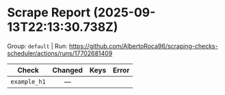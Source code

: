 # Scrape Report (2025-09-13T22:13:30.738Z)

Group: `default`  |  Run: https://github.com/AlbertoRoca96/scraping-checks-scheduler/actions/runs/17702681409

| Check | Changed | Keys | Error |
|---|:---:|:--|:--|
| `example_h1` | — |  |  |

